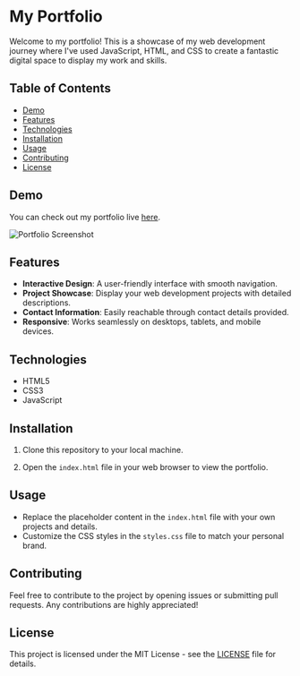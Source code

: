 # My Portfolio

Welcome to my portfolio! This is a showcase of my web development journey where I've used JavaScript, HTML, and CSS to create a fantastic digital space to display my work and skills.

## Table of Contents
- [Demo](#demo)
- [Features](#features)
- [Technologies](#technologies)
- [Installation](#installation)
- [Usage](#usage)
- [Contributing](#contributing)
- [License](#license)

## Demo
You can check out my portfolio live [here](jonatantech.github.io).

![Portfolio Screenshot]([screenshot.png](https://jonatantech.github.io/))

## Features
- **Interactive Design**: A user-friendly interface with smooth navigation.
- **Project Showcase**: Display your web development projects with detailed descriptions.
- **Contact Information**: Easily reachable through contact details provided.
- **Responsive**: Works seamlessly on desktops, tablets, and mobile devices.

## Technologies
- HTML5
- CSS3
- JavaScript

## Installation
1. Clone this repository to your local machine.

2. Open the `index.html` file in your web browser to view the portfolio.

## Usage
- Replace the placeholder content in the `index.html` file with your own projects and details.
- Customize the CSS styles in the `styles.css` file to match your personal brand.

## Contributing
Feel free to contribute to the project by opening issues or submitting pull requests. Any contributions are highly appreciated!

## License
This project is licensed under the MIT License - see the [LICENSE](LICENSE) file for details.
